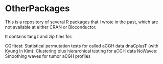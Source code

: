 # OtherPackages

This is a repository of several R packages that I wrote in the past, which are not available at either CRAN 
or Bioconductor. 

It contains tar.gz and zip files for: 

CGHtest: Statistical permutation tests for called aCGH data
dnaCplusT (with Kyung In Kim): Clustering plus hierarchical testing for aCGH data
NoWaves: Smoothing waves for tumor aCGH profiles


